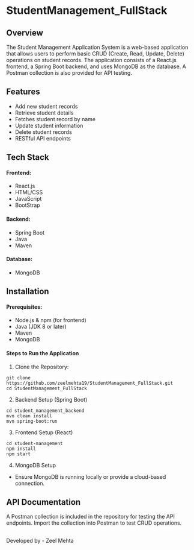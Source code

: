 # StudentManagement_FullStack

## Overview
The Student Management Application System is a web-based application that allows users to perform basic CRUD (Create, Read, Update, Delete) operations on student records. The application consists of a React.js frontend, a Spring Boot backend, and uses MongoDB as the database. A Postman collection is also provided for API testing.

## Features
- Add new student records
- Retrieve student details
- Fetches student record by name
- Update student information
- Delete student records
- RESTful API endpoints

## Tech Stack
#### Frontend:
- React.js
- HTML/CSS
- JavaScript
- BootStrap
#### Backend:
- Spring Boot
- Java
- Maven
#### Database:
- MongoDB

## Installation
#### Prerequisites:
- Node.js & npm (for frontend)
- Java (JDK 8 or later)
- Maven
- MongoDB
#### Steps to Run the Application
1. Clone the Repository:
```
git clone https://github.com/zeelmehta19/StudentManagement_FullStack.git
cd StudentManagement_FullStack
```
2. Backend Setup (Spring Boot)
```
cd student_management_backend
mvn clean install
mvn spring-boot:run
```
3. Frontend Setup (React)
```
cd student-management
npm install
npm start
```
4. MongoDB Setup
- Ensure MongoDB is running locally or provide a cloud-based connection.

## API Documentation
A Postman collection is included in the repository for testing the API endpoints. Import the collection into Postman to test CRUD operations.

##
Developed by - Zeel Mehta
